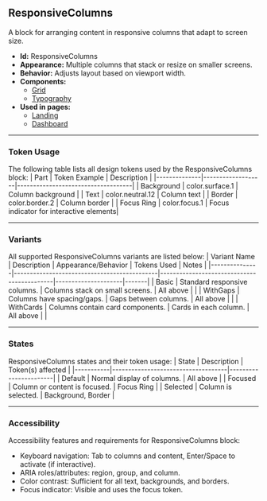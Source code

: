 ## ResponsiveColumns
A block for arranging content in responsive columns that adapt to screen size.
- **Id:** ResponsiveColumns
- **Appearance:** Multiple columns that stack or resize on smaller screens.
- **Behavior:** Adjusts layout based on viewport width.
- **Components:**
  - [Grid](../components/Grid.md)
  - [Typography](../components/Typography.md)
- **Used in pages:**
  - [Landing](../pages/Landing.md)
  - [Dashboard](../pages/Dashboard.md)

---

### Token Usage
The following table lists all design tokens used by the ResponsiveColumns block:
| Part         | Token Example      | Description                        |
|--------------|-------------------|------------------------------------|
| Background   | color.surface.1   | Column background                  |
| Text         | color.neutral.12  | Column text                        |
| Border       | color.border.2    | Column border                      |
| Focus Ring   | color.focus.1     | Focus indicator for interactive elements|

---

### Variants
All supported ResponsiveColumns variants are listed below:
| Variant Name   | Description                                 | Appearance/Behavior                        | Tokens Used         | Notes |
|---------------|---------------------------------------------|--------------------------------------------|---------------------|-------|
| Basic         | Standard responsive columns.                 | Columns stack on small screens.            | All above           |       |
| WithGaps      | Columns have spacing/gaps.                   | Gaps between columns.                      | All above           |       |
| WithCards     | Columns contain card components.             | Cards in each column.                      | All above           |       |

---

### States
ResponsiveColumns states and their token usage:
| State     | Description                        | Token(s) affected      |
|-----------|------------------------------------|-----------------------|
| Default   | Normal display of columns.         | All above             |
| Focused   | Column or content is focused.      | Focus Ring            |
| Selected  | Column is selected.                | Background, Border    |

---

### Accessibility
Accessibility features and requirements for ResponsiveColumns block:
- Keyboard navigation: Tab to columns and content, Enter/Space to activate (if interactive).
- ARIA roles/attributes: region, group, and column.
- Color contrast: Sufficient for all text, backgrounds, and borders.
- Focus indicator: Visible and uses the focus token.

